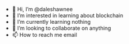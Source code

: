 - 👋 Hi, I’m @daleshawnee
- 👀 I’m interested in learning about blockchain
- 🌱 I’m currently learning nothing
- 💞️ I’m looking to collaborate on anything  
- 📫 How to reach me email

<!---
daleshawnee/daleshawnee is a ✨ special ✨ repository because its `README.md` (this file) appears on your GitHub profile.
You can click the Preview link to take a look at your changes.
--->
